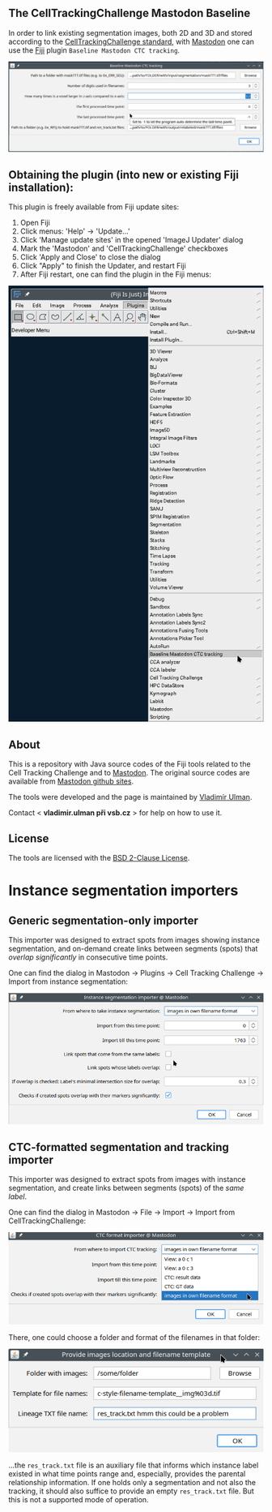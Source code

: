 The CellTrackingChallenge Mastodon Baseline
-------------------------------------------
In order to link existing segmentation images, both 2D and 3D and stored according to the
[CellTrackingChallenge standard](https://celltrackingchallenge.net/datasets/), with
[Mastodon](https://mastodon.readthedocs.io/en/latest/) one can use the [Fiji](https://fiji.sc/)
plugin `Baseline Mastodon CTC tracking`.

![Baseline Mastodon CTC tracking plugin and its parameters](doc/plugin_params.png)


Obtaining the plugin (into new or existing Fiji installation):
--------------------------------------------------------------
This plugin is freely available from Fiji update sites:

1. Open Fiji
1. Click menus: 'Help' -> 'Update...'
1. Click 'Manage update sites' in the opened 'ImageJ Updater' dialog
1. Mark the 'Mastodon' and 'CellTrackingChallenge' checkboxes
1. Click 'Apply and Close' to close the dialog
1. Click "Apply" to finish the Updater, and restart Fiji
1. After Fiji restart, one can find the plugin in the Fiji menus:

![Baseline Mastodon CTC tracking plugin in the Fiji menus](doc/plugin_in_Fiji_menu.png)


About
-----
This is a repository with Java source codes of the Fiji tools related to
the Cell Tracking Challenge and to [Mastodon](https://github.com/mastodon-sc/mastodon).
The original source codes are available from [Mastodon github sites](https://github.com/mastodon-sc/mastodon-ctc/).

The tools were developed and the page is maintained by [Vladimír Ulman](http://www.fi.muni.cz/~xulman/).

Contact < **vladimir.ulman při vsb.cz** > for help on how to use it.


License
--------
The tools are licensed with the [BSD 2-Clause License](https://choosealicense.com/licenses/bsd-2-clause/).


# Instance segmentation importers
## Generic segmentation-only importer
This importer was designed to extract spots from images showing instance segmentation,
and on-demand create links between segments (spots) that *overlap significantly*
in consecutive time points.

One can find the dialog in Mastodon -> Plugins -> Cell Tracking Challenge -> Import from instance segmentation:

![general instance segmentation importer dialog window](doc/importerOfPureInstanceSegmentations.png)



## CTC-formatted segmentation and tracking importer
This importer was designed to extract spots from images with instance segmentation,
and create links between segments (spots) of the *same label*.

One can find the dialog in Mastodon -> File -> Import -> Import from CellTrackingChallenge:

![CTC import main dialog window](doc/importer_mainDlg.png)

There, one could choose a folder and format of the filenames in that folder:

![CTC own files import dialog window](doc/importer_ownFileFormat.png)

...the `res_track.txt` file is an auxiliary file that informs which instance label
existed in what time points range and, especially, provides the parental relationship
information. If one holds only a segmentation and not also the tracking, it should
also suffice to provide an empty `res_track.txt` file.
But this is not a supported mode of operation.

